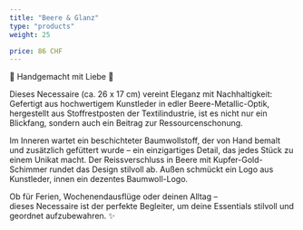 ```yaml
---
title: "Beere & Glanz"
type: "products"
weight: 25

price: 86 CHF
---
```


🌸 Handgemacht mit Liebe 🌸

Dieses Necessaire (ca. 26 x 17 cm) vereint Eleganz mit Nachhaltigkeit: Gefertigt aus hochwertigem Kunstleder in edler Beere-Metallic-Optik, hergestellt aus Stoffrestposten der Textilindustrie, ist es nicht nur ein Blickfang, sondern auch ein Beitrag zur Ressourcenschonung.

Im Inneren wartet ein beschichteter Baumwollstoff, der von Hand bemalt und zusätzlich gefüttert wurde – ein einzigartiges Detail, das jedes Stück zu einem Unikat macht. Der Reissverschluss in Beere mit Kupfer-Gold-Schimmer rundet das Design stilvoll ab. Außen schmückt ein Logo aus Kunstleder, innen ein dezentes Baumwoll-Logo.

Ob für Ferien, Wochenendausflüge oder deinen Alltag –  
dieses Necessaire ist der perfekte Begleiter, um deine Essentials stilvoll und geordnet aufzubewahren. ✨
